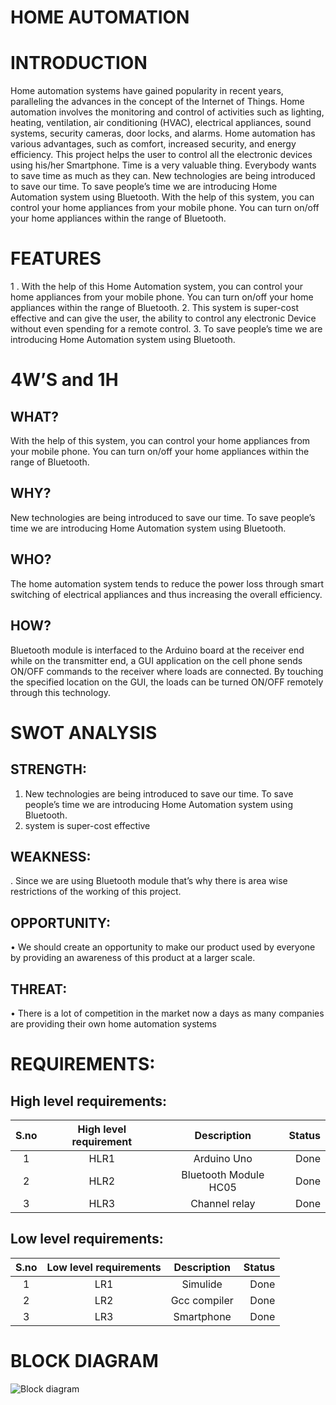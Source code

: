 # HOME AUTOMATION


# INTRODUCTION


Home automation systems have gained popularity in recent years, paralleling the advances in the concept of the Internet of Things. Home automation involves the monitoring and control of activities such as lighting, heating, ventilation, air conditioning (HVAC), electrical appliances, sound systems, security cameras, door locks, and alarms. Home automation has various advantages, such as comfort, increased security, and energy efficiency. This project helps the user to control all the electronic devices using his/her Smartphone. Time is a very valuable thing. Everybody wants to save time as much as they can. New technologies are being introduced to save our time. To save people’s time we are introducing Home Automation system using Bluetooth. With the help of this system, you can control your home appliances from your mobile phone. You can turn on/off your home appliances within the range of Bluetooth.


# FEATURES


1 . With the help of this Home Automation system, you can control your home appliances from your mobile phone. You can turn on/off your home appliances within the range of Bluetooth.
2. This system is super-cost effective and can give the user, the ability to control any electronic Device without even spending for a remote control.
3. To save people’s time we are introducing Home Automation system using Bluetooth.


# 4W’S and 1H


## WHAT?


With the help of this system, you can control your home appliances from your mobile phone. You can turn on/off your home appliances within the range of Bluetooth.


## WHY?


New technologies are being introduced to save our time. To save people’s time we are introducing Home Automation system using Bluetooth.


## WHO?


The home automation system tends to reduce the power loss through smart switching of electrical appliances and thus increasing the overall efficiency.


## HOW?


 Bluetooth module is interfaced to the Arduino board at the receiver end while on the transmitter end, a GUI application on the cell phone sends ON/OFF commands to the receiver where loads are connected. By touching the specified location on the GUI, the loads can be turned ON/OFF remotely through this technology.
 
 
# SWOT ANALYSIS


## STRENGTH:


1.	New technologies are being introduced to save our time. To save people’s time we are introducing Home Automation system using Bluetooth.
2.	system is super-cost effective


## WEAKNESS:


. Since we are using Bluetooth module that’s why there is area wise restrictions of the working of this project.


## OPPORTUNITY:


•	We should create an opportunity to make our product used by everyone by providing an awareness of this product at a larger scale.


## THREAT:


•	There is a lot of competition in the market now a days as many companies are providing their own home automation systems


# REQUIREMENTS:


## High level requirements:


| S.no | High level requirement | Description | Status |
| :---:| :---: | :---: | ---: |
| 1 | HLR1 |  Arduino Uno | Done |
| 2 | HLR2 | Bluetooth Module HC05 | Done |
| 3 | HLR3 | Channel relay | Done |

## Low level requirements:
| S.no | Low level requirements | Description | Status |
| :---: | :---: | :---: | ---: |
| 1 | LR1 | Simulide | Done |
| 2 | LR2 | Gcc compiler | Done |
| 3 | LR3 | Smartphone | Done |


# BLOCK DIAGRAM
![Block diagram](https://user-images.githubusercontent.com/101036090/164468054-1cc591a3-f410-4d59-b1d6-e7a2c3375f87.png)













